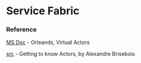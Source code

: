 # Service Fabric

### Reference

[MS Doc](https://www.microsoft.com/en-us/research/project/orleans-virtual-actors/?from=https%3A%2F%2Fresearch.microsoft.com%2Fen-us%2Fprojects%2Forleans%2F) - Orleands, Virtual Actors

[src](https://alexandrebrisebois.wordpress.com/2016/07/25/getting-to-know-actors-in-service-fabric/) - Getting to know Actors, by Alexandre Brisebois